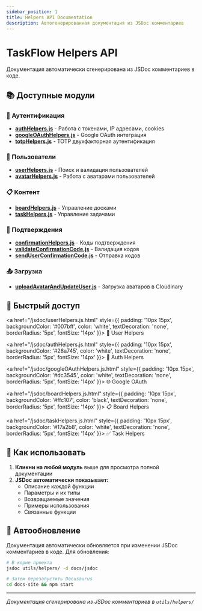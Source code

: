 ```yaml
---
sidebar_position: 1
title: Helpers API Documentation
description: Автогенерированная документация из JSDoc комментариев
---
```


# TaskFlow Helpers API

Документация автоматически сгенерирована из JSDoc комментариев в коде.

## 📚 Доступные модули

### 🔐 Аутентификация
- **[authHelpers.js](/jsdoc/authHelpers.js.html)** - Работа с токенами, IP адресами, cookies
- **[googleOAuthHelpers.js](/jsdoc/googleOAuthHelpers.js.html)** - Google OAuth интеграция
- **[totpHelpers.js](/jsdoc/totpHelpers.js.html)** - TOTP двухфакторная аутентификация

### 👤 Пользователи
- **[userHelpers.js](/jsdoc/userHelpers.js.html)** - Поиск и валидация пользователей
- **[avatarHelpers.js](/jsdoc/avatarHelpers.js.html)** - Работа с аватарами пользователей

### 📋 Контент
- **[boardHelpers.js](/jsdoc/boardHelpers.js.html)** - Управление досками
- **[taskHelpers.js](/jsdoc/taskHelpers.js.html)** - Управление задачами

### 🔑 Подтверждения
- **[confirmationHelpers.js](/jsdoc/confirmationHelpers.js.html)** - Коды подтверждения
- **[validateConfirmationCode.js](/jsdoc/validateConfirmationCode.js.html)** - Валидация кодов
- **[sendUserConfirmationCode.js](/jsdoc/sendUserConfirmationCode.js.html)** - Отправка кодов

### 📤 Загрузка
- **[uploadAvatarAndUpdateUser.js](/jsdoc/uploadAvatarAndUpdateUser.js.html)** - Загрузка аватаров в Cloudinary

## 🚀 Быстрый доступ

<div style={{display: 'flex', flexWrap: 'wrap', gap: '10px', marginTop: '20px'}}>

<a href="/jsdoc/userHelpers.js.html" style={{
  padding: '10px 15px',
  backgroundColor: '#007bff',
  color: 'white',
  textDecoration: 'none',
  borderRadius: '5px',
  fontSize: '14px'
}}>
👤 User Helpers
</a>

<a href="/jsdoc/authHelpers.js.html" style={{
  padding: '10px 15px',
  backgroundColor: '#28a745',
  color: 'white',
  textDecoration: 'none',
  borderRadius: '5px',
  fontSize: '14px'
}}>
🔐 Auth Helpers
</a>

<a href="/jsdoc/googleOAuthHelpers.js.html" style={{
  padding: '10px 15px',
  backgroundColor: '#dc3545',
  color: 'white',
  textDecoration: 'none',
  borderRadius: '5px',
  fontSize: '14px'
}}>
🌐 Google OAuth
</a>

<a href="/jsdoc/boardHelpers.js.html" style={{
  padding: '10px 15px',
  backgroundColor: '#ffc107',
  color: 'black',
  textDecoration: 'none',
  borderRadius: '5px',
  fontSize: '14px'
}}>
📋 Board Helpers
</a>

<a href="/jsdoc/taskHelpers.js.html" style={{
  padding: '10px 15px',
  backgroundColor: '#17a2b8',
  color: 'white',
  textDecoration: 'none',
  borderRadius: '5px',
  fontSize: '14px'
}}>
✅ Task Helpers
</a>

</div>

## 📖 Как использовать

1. **Кликни на любой модуль** выше для просмотра полной документации
2. **JSDoc автоматически показывает:**
   - Описание каждой функции
   - Параметры и их типы
   - Возвращаемые значения
   - Примеры использования
   - Связанные функции

## 🔄 Автообновление

Документация автоматически обновляется при изменении JSDoc комментариев в коде. Для обновления:

```bash
# В корне проекта
jsdoc utils/helpers/ -d docs/jsdoc

# Затем перезапустить Docusaurus
cd docs-site && npm start
```

---

*Документация сгенерирована из JSDoc комментариев в `utils/helpers/`* 